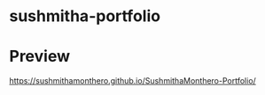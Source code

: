 # sushmitha-portfolio

# Preview #
https://sushmithamonthero.github.io/SushmithaMonthero-Portfolio/
